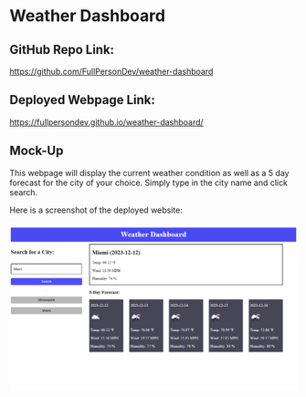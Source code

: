 # Weather Dashboard

## GitHub Repo Link:
https://github.com/FullPersonDev/weather-dashboard

## Deployed Webpage Link:
https://fullpersondev.github.io/weather-dashboard/

## Mock-Up

This webpage will display the current weather condition as well as a 5 day forecast for the city of your choice.
Simply type in the city name and click search.

Here is a screenshot of the deployed website:

![deployed website](./webpage.PNG)